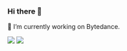 ### Hi there 👋

<!--
**w93163red/w93163red** is a ✨ _special_ ✨ repository because its `README.md` (this file) appears on your GitHub profile.

Here are some ideas to get you started:

- 🔭 I’m currently working on ...
- 🌱 I’m currently learning ...
- 👯 I’m looking to collaborate on ...
- 🤔 I’m looking for help with ...
- 💬 Ask me about ...
- 📫 How to reach me: ...
- 😄 Pronouns: ...
- ⚡ Fun fact: ...
-->

🔭 I’m currently working on Bytedance.

<img  src="https://github-readme-stats.vercel.app/api?username=w93163red&show_icons=true&theme=tokyonight&icon_color=6392DF">
<img src="https://github-profile-trophy.vercel.app/?username=w93163red&theme=onedark">
